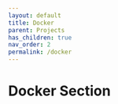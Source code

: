 ```yaml
---
layout: default
title: Docker
parent: Projects
has_children: true
nav_order: 2
permalink: /docker
---
```


# Docker Section
